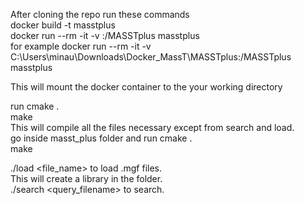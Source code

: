 After cloning the repo run these commands </br>
docker build -t masstplus  </br>
docker run --rm -it -v <absoulte path to the folder called MASSTplus you just cloned>:/MASSTplus masstplus  </br>
for example docker run --rm -it -v C:\Users\minau\Downloads\Docker_MassT\MASSTplus:/MASSTplus masstplus  </br>

This will mount the docker container to the your working directory

run cmake .</br>
    make </br>
    This will compile all the files necessary except from search and load. </br>
    go inside masst_plus folder and run cmake . </br>
    make
   </br>

   ./load <file_name> to load .mgf files. </br>
   This will create a library in the folder. </br>
   ./search <query_filename> to search.
  
